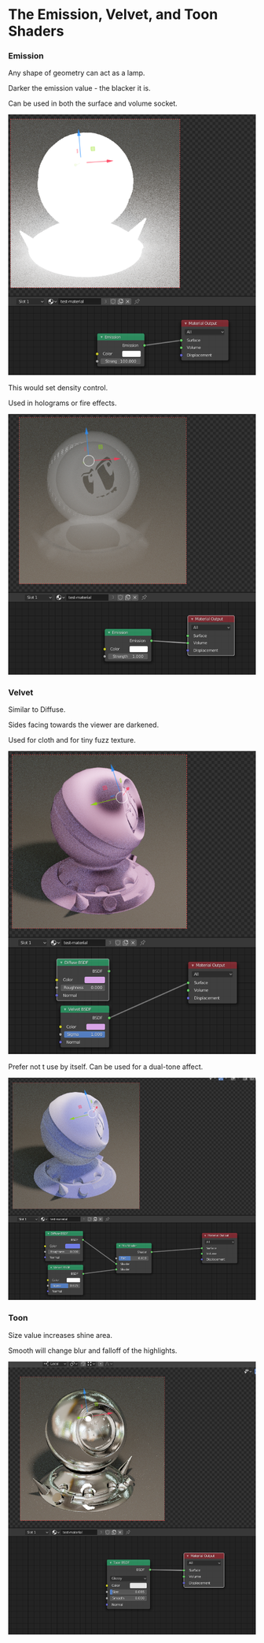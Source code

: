 # The Emission, Velvet, and Toon Shaders

### Emission

Any shape of geometry can act as a lamp.

Darker the emission value - the blacker it is.

Can be used in both the surface and volume socket.

![](../../.gitbook/assets/image%20%2859%29.png)

This would set density control.

Used in holograms or fire effects.

![](../../.gitbook/assets/image%20%2862%29.png)

### Velvet

Similar to Diffuse.

Sides facing towards the viewer are darkened.

Used for cloth and for tiny fuzz texture.

![](../../.gitbook/assets/image%20%2858%29.png)

Prefer not t use by itself. Can be used for a dual-tone affect.

![](../../.gitbook/assets/image%20%2860%29.png)

### Toon

Size value increases shine area.

Smooth will change blur and falloff of the highlights.

![](../../.gitbook/assets/image%20%2857%29.png)

